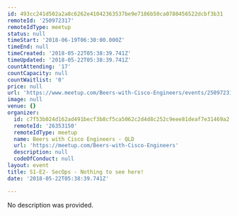 ```yaml
---
id: 493cc241d502a2a8c6262e41042363537be9e7186b50ca0780456522dcbf3b31
remoteId: '250972317'
remoteIdType: meetup
status: null
timeStart: '2018-06-19T06:30:00.000Z'
timeEnd: null
timeCreated: '2018-05-22T05:38:39.741Z'
timeUpdated: '2018-05-22T05:38:39.741Z'
countAttending: '17'
countCapacity: null
countWaitlist: '0'
price: null
url: 'https://www.meetup.com/Beers-with-Cisco-Engineers/events/250972317/'
image: null
venue: {}
organizer:
  id: c7f53b024d162ad491becf3b8cf5ca5062c2d4d8c252c9eee81deaf7e31469a2
  remoteId: '26353150'
  remoteIdType: meetup
  name: Beers with Cisco Engineers - QLD
  url: 'https://meetup.com/Beers-with-Cisco-Engineers'
  description: null
  codeOfConduct: null
layout: event
title: S1-E2- SecOps - Nothing to see here!
date: '2018-05-22T05:38:39.741Z'

---
```

No description was provided.
